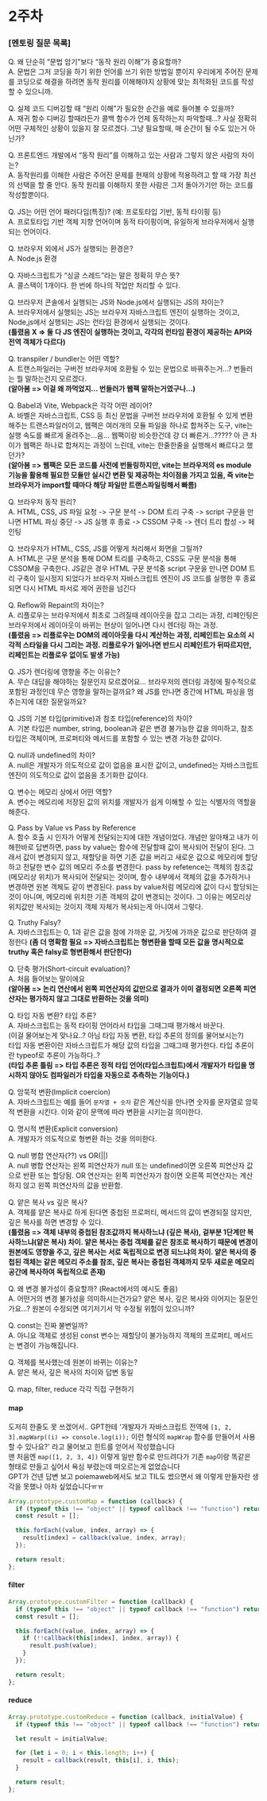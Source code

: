 # 2주차

### [멘토링 질문 목록]

Q. 왜 단순히 “문법 암기”보다 “동작 원리 이해”가 중요할까? <br />
A. 문법은 그저 코딩을 하기 위한 언어를 쓰기 위한 방법일 뿐이지 우리에게 주어진 문제를 코딩으로 해결을 하려면 동작 원리를 이해해야지 상황에 맞는 최적화된 코드를 작성할 수 있으니까.

Q. 실제 코드 디버깅할 때 “원리 이해”가 필요한 순간을 예로 들어볼 수 있을까? <br />
A. 재귀 함수 디버깅 할때라든가 콜백 함수가 언제 동작하는지 파악할때...? 사실 정확히 어떤 구체적인 상황이 있을지 잘 모르겠다. 그냥 필요할때, 매 순간이 될 수도 있는거 아닌가?

Q. 프론트엔드 개발에서 “동작 원리”를 이해하고 있는 사람과 그렇지 않은 사람의 차이는? <br />
A. 동작원리를 이해한 사람은 주어진 문제를 현재의 상황에 적용하려고 할 때 가장 최선의 선택을 할 줄 안다. 동작 원리를 이해하지 못한 사람은 그저 돌아가기만 하는 코드를 작성할뿐이다.

Q. JS는 어떤 언어 패러다임(특징)? (예: 프로토타입 기반, 동적 타이핑 등) <br />
A. 프로토타입 기반 객체 지향 언어이며 동적 타이핑이며, 유일하게 브라우저에서 실행되는 언어이다.

Q. 브라우저 외에서 JS가 실행되는 환경은? <br />
A. Node.js 환경

Q. 자바스크립트가 “싱글 스레드”라는 말은 정확히 무슨 뜻? <br />
A. 콜스택이 1개이다. 한 번에 하나의 작업만 처리할 수 있다.

Q. 브라우저 콘솔에서 실행되는 JS와 Node.js에서 실행되는 JS의 차이는? <br />
A. 브라우저에서 실행되는 JS는 브라우저 자바스크립트 엔진이 실행하는 것이고, Node,js에서 실행되는 JS는 런타임 환경에서 실행되는 것이다. <br />
**(틀렸음 X => 둘 다 JS 엔진이 실행하는 것이고, 각각의 런타임 환경이 제공하는 API와 전역 객체가 다르다)**

Q. transpiler / bundler는 어떤 역할? <br />
A. 트랜스파일러는 구버전 브라우저에 호환될 수 있는 문법으로 바꿔주는거...? 번들러는 뭘 말하는건지 모르겠다. <br />
**(알아봄 => 이걸 왜 까먹었지... 번들러가 웹팩 말하는거였구나...)**

Q. Babel과 Vite, Webpack은 각각 어떤 레이어? <br />
A. 바벨은 자바스크립트, CSS 등 최신 문법을 구버전 브라우저에 호환될 수 있게 변환해주는 트랜스파일러이고, 웹팩은 여러개의 모듈 파일을 하나로 합쳐주는 도구, vite는 실행 속도를 빠르게 올려주는...음... 웹팩이랑 비슷한건데 걍 더 빠른거...????? 아 큰 차이가 웹팩은 하나로 합쳐지는 과정이 느린데, vite는 한줄한줄을 실행해서 빠르다고 했던가? <br />
**(알아봄 => 웹팩은 모든 코드를 사전에 번들링하지만, vite는 브라우저의 es module 기능을 활용해 필요한 모듈만 실시간 변환 및 제공하는 차이점을 가지고 있음, 즉 vite는 브라우저가 import할 때마다 해당 파일만 트랜스파일링해서 빠름)**

Q. 브라우저 동작 원리? <br />
A. HTML, CSS, JS 파일 요청 -> 구문 분석 -> DOM 트리 구축 -> script 구문을 만나면 HTML 파싱 중단 -> JS 실행 후 종료 -> CSSOM 구축 -> 렌더 트리 합성 -> 페인팅

Q. 브라우저가 HTML, CSS, JS를 어떻게 처리해서 화면을 그릴까? <br />
A. HTML은 구문 분석을 통해 DOM 트리를 구축하고, CSS도 구문 분석을 통해 CSSOM을 구축한다. JS같은 경우 HTML 구문 분석중 script 구문을 만나면 DOM 트리 구축이 일시정지 되었다가 브라우저 자바스크립트 엔진이 JS 코드를 실행한 후 종료 되면 다시 HTML 파서로 제어 권한을 넘긴다

Q. Reflow와 Repaint의 차이는? <br />
A. 리플로우는 브라우저에서 최초로 그려질때 레이아웃을 잡고 그리는 과정, 리페인팅은 브라우저에서 레이아웃이 바뀌는 현상이 일어나면 다시 렌더링 하는 과정. <br />
**(틀렸음 => 리플로우는 DOM의 레이아웃을 다시 계산하는 과정, 리페인트는 요소의 시각적 스타일을 다시 그리는 과정. 리플로우가 일어나면 반드시 리페인트가 뒤따르지만, 리페인트는 리플로우 없이도 발생 가능)**

Q. JS가 렌더링에 영향을 주는 이유는? <br />
A. 무슨 대답을 해야하는 질문인지 모르겠어요... 브라우저의 렌더링 과정에 필수적으로 포함된 과정인데 무슨 영향을 말하는걸까요? 왜 JS를 만나면 중간에 HTML 파싱을 멈추는지에 대한 질문일까요?

Q. JS의 기본 타입(primitive)과 참조 타입(reference)의 차이? <br />
A. 기본 타입은 number, string, boolean과 같은 변경 불가능한 값을 의미하고, 참조 타입은 객체이며, 프로퍼티와 메서드를 포함할 수 있는 변경 가능한 값이다.

Q. null과 undefined의 차이? <br />
A. null은 개발자가 의도적으로 값이 없음을 표시한 값이고, undefined는 자바스크립트 엔진이 의도적으로 값이 없음을 초기화한 값이다.

Q. 변수는 메모리 상에서 어떤 역할? <br />
A. 변수는 메모리에 저장된 값의 위치를 개발자가 쉽게 이해할 수 있는 식별자의 역할을 해준다.

Q. Pass by Value vs Pass by Reference <br />
A. 함수 호출 시 인자가 어떻게 전달되는지에 대한 개념이었다. 개념만 알아채고 내가 이해한바로 답변하면, pass by value는 함수에 전달할때 값이 복사되어 전달이 된다. 그래서 값이 변경되지 않고, 재할당을 하면 기존 값을 버리고 새로운 값으로 메모리에 할당하고 전달한 변수 값의 메모리 주소를 변경한다. pass by refetence는 객체의 참조값(메모리상 위치)가 복사되어 전달되는 것이며, 함수 내부에서 객체의 값을 추가하거나 변경하면 원본 객체도 같이 변경된다. pass by value처럼 메모리에 값이 다시 할당되는것이 아니며, 메모리에 위치한 기존 객체의 값이 변경되는 것이다. 그 이유는 메모리상 위치값만 복사되는 것이지 객체 자체가 복사되는게 아니여서 그렇다.

Q. Truthy Falsy? <br />
A. 자바스크립트는 0, 1과 같은 값을 참에 가까운 값, 거짓에 가까운 값으로 판단하여 결정한다
**(좀 더 명확함 필요 => 자바스크립트는 형변환을 할때 모든 값을 명시적으로 truthy 혹은 falsy로 형변환해서 판단한다)**

Q. 단축 평가(Short-circuit evaluation)? <br />
A. 처음 들어보는 말이에요 <br />
**(알아봄 => 논리 연산에서 왼쪽 피연산자의 값만으로 결과가 이미 결정되면 오른쪽 피연산자는 평가하지 않고 그대로 반환하는 것을 의미)**

Q. 타입 자동 변환? 타입 추론? <br />
A. 자바스크립트는 동적 타이핑 언어라서 타입을 그때그때 평가해서 바꾼다. <br />
(이걸 물어보는게 맞나요..? 아님 타입 자동 변환, 타입 추론의 정의를 물어보시는?) <br />
타입 자동 변환이란 자바스크립트가 해당 값의 타입을 그때그때 평가한다. 타입 추론이란 typeof로 추론이 가능하다..? <br />
**(타입 추론 틀림 => 타입 추론은 정적 타입 언어(타입스크립트)에서 개발자가 타입을 명시하지 않아도 컴파일러가 타입을 자동으로 추측하는 기능이다.)**

Q. 암묵적 변환(Implicit coercion) <br />
A. 자바스크립트는 예를 들어 `문자열 + 숫자` 같은 계산식을 만나면 숫자를 문자열로 암묵적 변환을 시킨다. 이와 같이 문맥에 따라 변환을 시키는걸 의미한다.

Q. 명시적 변환(Explicit conversion) <br />
A. 개발자가 의도적으로 형변환 하는 것을 의미한다.

Q. null 병합 연산자(??) vs OR(||) <br />
A. null 병합 연산자는 왼쪽 피연산자가 null 또는 undefined이면 오른쪽 피연산자 값으로 반환 또는 할당됨. OR 연산자는 왼쪽 피연산자가 참이면 오른쪽 피연산자는 계산하지 않고 왼쪽 피연산자의 값을 반환함.

Q. 얕은 복사 vs 깊은 복사? <br />
A. 객체를 얕은 복사로 하게 된다면 중첩된 프로퍼티, 메서드의 값이 변경되질 않지만, 깊은 복사를 하면 변경할 수 있다. <br />
**(틀렸음 => 객체 내부의 중첩된 참조값까지 복사하느냐 (깊은 복사), 겉부분 1단계만 복사하느냐(얕은 복사) 차이. 얕은 복사는 중첩 객체를 같은 참조로 복사하기 때문에 변경이 원본에도 영향을 주고, 깊은 복사는 서로 독립적으로 변경 되느냐의 차이. 얕은 복사의 중첩된 객체는 같은 메모리 주소를 참조, 깊은 복사는 중첩된 객체까지 모두 새로운 메모리 공간에 복사하여 독립적으로 존재)**

Q. 왜 변경 불가성이 중요할까? (React에서의 예시도 좋음) <br />
A. 어떤거의 변경 불가성을 의미하시는건가요? 얕은 복사, 깊은 복사와 이어지는 질문인가요...? 원본이 수정되면 여기저기서 막 수정될 위험이 있으니까?

Q. const는 진짜 불변일까? <br />
A. 아니요 객체로 생성된 const 변수는 재할당이 불가능하지 객체의 프로퍼티, 메서드는 변경이 가능해집니다.

Q. 객체를 복사했는데 원본이 바뀌는 이유는? <br />
A. 얕은 복사, 깊은 복사의 차이와 답변 동일

Q. map, filter, reduce 각각 직접 구현하기

#### map

도저히 한줄도 못 쓰겠어서.. GPT한테 '개발자가 자바스크립트 전역에 `[1, 2, 3].mapWarp((i) => console.log(i));` 이런 형식의 `mapWrap` 함수를 만들어서 사용할 수 있나요?' 라고 물어보고 힌트를 얻어서 작성했습니다 <br />
맨 처음엔 `map([1, 2, 3, 4])` 이렇게 일반 함수로 만드려다가 기존 `map`이랑 똑같은 형태로 만들고 싶어서 욕심 부렸는데 떠오르는게 없었습니다 <br />
GPT가 건넨 답변 보고 poiemaweb에서도 보고 TIL도 썼으면서 왜 이렇게 만들자란 생각을 못했나 아차 싶었습니다ㅠㅠ

```javascript
Array.prototype.customMap = function (callback) {
  if (typeof this !== "object" || typeof callback !== "function") return;
  const result = [];

  this.forEach((value, index, array) => {
    result[index] = callback(value, index, array);
  });

  return result;
};
```

#### filter

```javascript
Array.prototype.customFilter = function (callback) {
  if (typeof this !== "object" || typeof callback !== "function") return;
  const result = [];

  this.forEach((value, index, array) => {
    if (!!callback(this[index], index, array)) {
      result.push(value);
    }
  });

  return result;
};
```

#### reduce

```javascript
Array.prototype.customReduce = function (callback, initialValue) {
  if (typeof this !== "object" || typeof callback !== "function") return;

  let result = initialValue;

  for (let i = 0; i < this.length; i++) {
    result = callback(result, this[i], i, this);
  }

  return result;
};
```
